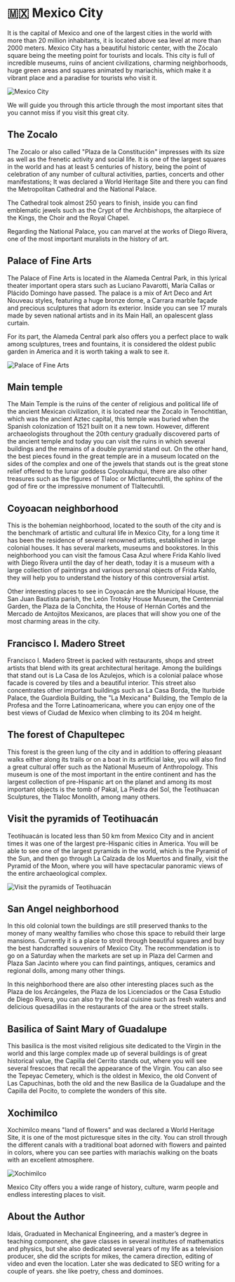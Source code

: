 # 🇲🇽 Mexico City

It is the capital of Mexico and one of the largest cities in the world
with more than 20 million inhabitants, it is located above sea level at
more than 2000 meters. Mexico City has a beautiful historic center, with
the Zócalo square being the meeting point for tourists and locals. This
city is full of incredible museums, ruins of ancient civilizations,
charming neighborhoods, huge green areas and squares animated by
mariachis, which make it a vibrant place and a paradise for tourists who
visit it.

![Mexico City](_static/images/mexico-city/image1.jpeg)

We will guide you through this article through the most important sites
that you cannot miss if you visit this great city.

## The Zocalo

The Zocalo or also called "Plaza de la Constitución" impresses with its
size as well as the frenetic activity and social life. It is one of the
largest squares in the world and has at least 5 centuries of history,
being the point of celebration of any number of cultural activities,
parties, concerts and other manifestations; It was declared a World
Heritage Site and there you can find the Metropolitan Cathedral and the
National Palace.

The Cathedral took almost 250 years to finish, inside you can find
emblematic jewels such as the Crypt of the Archbishops, the altarpiece
of the Kings, the Choir and the Royal Chapel.

Regarding the National Palace, you can marvel at the works of Diego
Rivera, one of the most important muralists in the history of art.

## Palace of Fine Arts

The Palace of Fine Arts is located in the Alameda Central Park, in this
lyrical theater important opera stars such as Luciano Pavarotti, María
Callas or Plácido Domingo have passed. The palace is a mix of Art Deco
and Art Nouveau styles, featuring a huge bronze dome, a Carrara marble
façade and precious sculptures that adorn its exterior. Inside you can
see 17 murals made by seven national artists and in its Main Hall, an
opalescent glass curtain.

For its part, the Alameda Central park also offers you a perfect place
to walk among sculptures, trees and fountains, it is considered the
oldest public garden in America and it is worth taking a walk to see it.

![Palace of Fine Arts](_static/images/mexico-city/image2.jpeg)

## Main temple

The Main Temple is the ruins of the center of religious and political
life of the ancient Mexican civilization, it is located near the Zocalo
in Tenochtitlan, which was the ancient Aztec capital, this temple was
buried when the Spanish colonization of 1521 built on it a new town.
However, different archaeologists throughout the 20th century gradually
discovered parts of the ancient temple and today you can visit the ruins
in which several buildings and the remains of a double pyramid stand
out. On the other hand, the best pieces found in the great temple are in
a museum located on the sides of the complex and one of the jewels that
stands out is the great stone relief offered to the lunar goddess
Coyolxauhqui, there are also other treasures such as the figures of
Tlaloc or Mictlantecuhtli, the sphinx of the god of fire or the
impressive monument of Tlaltecuhtli.

## Coyoacan neighborhood

This is the bohemian neighborhood, located to the south of the city and
is the benchmark of artistic and cultural life in Mexico City, for a
long time it has been the residence of several renowned artists,
established in large colonial houses. It has several markets, museums
and bookstores. In this neighborhood you can visit the famous Casa Azul
where Frida Kahlo lived with Diego Rivera until the day of her death,
today it is a museum with a large collection of paintings and various
personal objects of Frida Kahlo, they will help you to understand the
history of this controversial artist.

Other interesting places to see in Coyoacán are the Municipal House, the
San Juan Bautista parish, the León Trotsky House Museum, the Centennial
Garden, the Plaza de la Conchita, the House of Hernán Cortés and the
Mercado de Antojitos Mexicanos, are places that will show you one of the
most charming areas in the city.

## Francisco I. Madero Street

Francisco I. Madero Street is packed with restaurants, shops and street
artists that blend with its great architectural heritage. Among the
buildings that stand out is La Casa de los Azulejos, which is a colonial
palace whose facade is covered by tiles and a beautiful interior. This
street also concentrates other important buildings such as La Casa
Borda, the Iturbide Palace, the Guardiola Building, the \"La Mexicana\"
Building, the Templo de la Profesa and the Torre Latinoamericana, where
you can enjoy one of the best views of Ciudad de Mexico when climbing to
its 204 m height.

## The forest of Chapultepec

This forest is the green lung of the city and in addition to offering
pleasant walks either along its trails or on a boat in its artificial
lake, you will also find a great cultural offer such as the National
Museum of Anthropology. This museum is one of the most important in the
entire continent and has the largest collection of pre-Hispanic art on
the planet and among its most important objects is the tomb of Pakal, La
Piedra del Sol, the Teotihuacan Sculptures, the Tlaloc Monolith, among
many others.

## Visit the pyramids of Teotihuacán

Teotihuacán is located less than 50 km from Mexico City and in ancient
times it was one of the largest pre-Hispanic cities in America. You will
be able to see one of the largest pyramids in the world, which is the
Pyramid of the Sun, and then go through La Calzada de los Muertos and
finally, visit the Pyramid of the Moon, where you will have spectacular
panoramic views of the entire archaeological complex.

![Visit the pyramids of Teotihuacán](_static/images/mexico-city/image3.jpeg)

## San Angel neighborhood

In this old colonial town the buildings are still preserved thanks to
the money of many wealthy families who chose this space to rebuild their
large mansions. Currently it is a place to stroll through beautiful
squares and buy the best handcrafted souvenirs of Mexico City. The
recommendation is to go on a Saturday when the markets are set up in
Plaza del Carmen and Plaza San Jacinto where you can find paintings,
antiques, ceramics and regional dolls, among many other things.

In this neighborhood there are also other interesting places such as the
Plaza de los Arcángeles, the Plaza de los Licenciados or the Casa
Estudio de Diego Rivera, you can also try the local cuisine such as
fresh waters and delicious quesadillas in the restaurants of the area or
the street stalls.

## Basilica of Saint Mary of Guadalupe

This basilica is the most visited religious site dedicated to the Virgin
in the world and this large complex made up of several buildings is of
great historical value, the Capilla del Cerrito stands out, where you
will see several frescoes that recall the appearance of the Virgin. You
can also see the Tepeyac Cemetery, which is the oldest in Mexico, the
old Convent of Las Capuchinas, both the old and the new Basilica de la
Guadalupe and the Capilla del Pocito, to complete the wonders of this
site.

## Xochimilco

Xochimilco means \"land of flowers\" and was declared a World Heritage
Site, it is one of the most picturesque sites in the city. You can
stroll through the different canals with a traditional boat adorned with
flowers and painted in colors, where you can see parties with mariachis
walking on the boats with an excellent atmosphere.

![Xochimilco](_static/images/mexico-city/image4.jpeg)

Mexico City offers you a wide range of history, culture, warm people and
endless interesting places to visit.

## About the Author

Idais, Graduated in Mechanical Engineering, and a master’s degree in teaching component, she gave classes in several institutes of mathematics and physics, but she also dedicated several years of my life as a television producer, she did the scripts for mikes, the camera direction, editing of video and even the location. Later she was dedicated to SEO writing for a couple of years. she like poetry, chess and dominoes.
